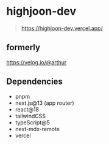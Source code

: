 # highjoon-dev

> https://highjoon-dev.vercel.app/

## formerly

https://velog.io/@arthur

## Dependencies

- pnpm
- next.js@13 (app router)
- react@18
- tailwindCSS
- typeScript@5
- next-mdx-remote
- vercel

